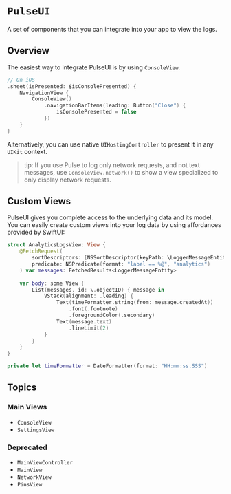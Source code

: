# ``PulseUI``

A set of components that you can integrate into your app to view the logs.

## Overview

The easiest way to integrate PulseUI is by using ``ConsoleView``.

```swift
// On iOS
.sheet(isPresented: $isConsolePresented) {
    NavigationView {
        ConsoleView()
            .navigationBarItems(leading: Button("Close") {
                isConsolePresented = false
            })
    }
}
```

Alternatively, you can use native `UIHostingController` to present it in any `UIKit` context.

> tip: If you use Pulse to log only network requests, and not text messages, use `ConsoleView.network()` to show a view specialized to only display network requests. 

## Custom Views

PulseUI gives you complete access to the underlying data and its model. You can easily create custom views into your log data by using affordances provided by SwiftUI:

```swift
struct AnalyticsLogsView: View {
    @FetchRequest(
        sortDescriptors: [NSSortDescriptor(keyPath: \LoggerMessageEntity.createdAt, ascending: true)],
        predicate: NSPredicate(format: "label == %@", "analytics")
    ) var messages: FetchedResults<LoggerMessageEntity>
    
    var body: some View {
        List(messages, id: \.objectID) { message in
            VStack(alignment: .leading) {
                Text(timeFormatter.string(from: message.createdAt))
                    .font(.footnote)
                    .foregroundColor(.secondary)
                Text(message.text)
                    .lineLimit(2)
            }
        }
    }
}

private let timeFormatter = DateFormatter(format: "HH:mm:ss.SSS")
```

## Topics

### Main Views

- ``ConsoleView``
- ``SettingsView``

### Deprecated

- ``MainViewController``
- ``MainView``
- ``NetworkView``
- ``PinsView``

